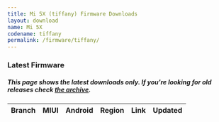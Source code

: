 ```yaml
---
title: Mi 5X (tiffany) Firmware Downloads
layout: download
name: Mi 5X
codename: tiffany
permalink: /firmware/tiffany/
---
```


### Latest Firmware
##### This page shows the latest downloads only. If you're looking for old releases check [the archive](/archive/firmware/tiffany/).

<div class="table-responsive-md" id="table-wrapper">
<table id="firmware" class="display dt-responsive nowrap compact table table-striped table-hover table-sm">
    <thead class="thead-dark">
        <tr>
            <th>Branch</th>
            <th>MIUI</th>
            <th>Android</th>
            <th>Region</th>
            <th>Link</th>
            <th>Updated</th>
        </tr>
    </thead>
    <script>loadFirmwareDownloads('tiffany', 'latest')</script>
</table>
</div>
